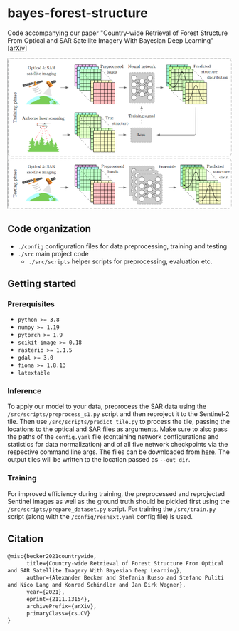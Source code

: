 # bayes-forest-structure

Code accompanying our paper "Country-wide Retrieval of Forest Structure From Optical and SAR Satellite Imagery With Bayesian Deep Learning" [[arXiv]](https://arxiv.org/abs/2111.13154)

![](highlevel.png)

## Code organization
* `./config` configuration files for data preprocessing, training and testing
* `./src` main project code
    * `./src/scripts` helper scripts for preprocessing, evaluation etc.

## Getting started
### Prerequisites
* `python >= 3.8`
* `numpy >= 1.19`
* `pytorch >= 1.9`
* `scikit-image >= 0.18`
* `rasterio >= 1.1.5`
* `gdal >= 3.0`
* `fiona >= 1.8.13`
* `latextable`

### Inference
To apply our model to your data, preprocess the SAR data using the `/src/scripts/preprocess_s1.py` script and then reproject it to the Sentinel-2 tile. Then use `/src/scripts/predict_tile.py` to process the tile, passing the locations to the optical and SAR files as arguments. Make sure to also pass the paths of the `config.yaml` file (containing network configurations and statistics for data normalization) and of all five network checkpoints via the respective command line args. The files can be downloaded from [here](https://drive.google.com/drive/folders/1yUQOjBcbplg6I_9HmFp1vW8pdf4vOzxJ?usp=sharing). The output tiles will be written to the location passed as `--out_dir`.

### Training
For improved efficiency during training, the preprocessed and reprojected Sentinel images as well as the ground truth should be pickled first using the `/src/scripts/prepare_dataset.py` script. For training the `/src/train.py` script (along with the `/config/resnext.yaml` config file) is used.

## Citation
```
@misc{becker2021countrywide,
      title={Country-wide Retrieval of Forest Structure From Optical and SAR Satellite Imagery With Bayesian Deep Learning}, 
      author={Alexander Becker and Stefania Russo and Stefano Puliti and Nico Lang and Konrad Schindler and Jan Dirk Wegner},
      year={2021},
      eprint={2111.13154},
      archivePrefix={arXiv},
      primaryClass={cs.CV}
}
```
